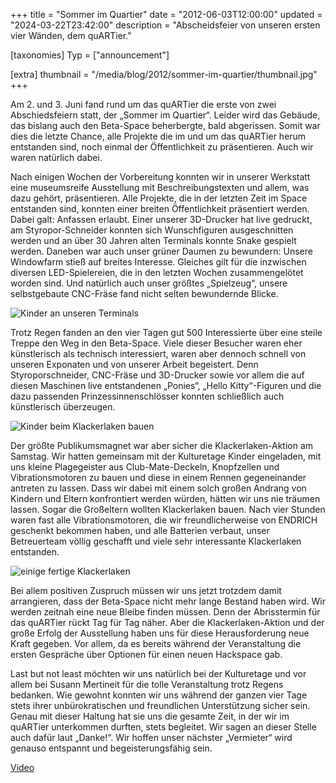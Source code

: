 +++
title = "Sommer im Quartier"
date = "2012-06-03T12:00:00"
updated = "2024-03-22T23:42:00"
description = "Abscheidsfeier von unseren ersten vier Wänden, dem quARTier."

[taxonomies]
Typ = ["announcement"]

[extra]
thumbnail = "/media/blog/2012/sommer-im-quartier/thumbnail.jpg"
+++

Am 2. und 3. Juni fand rund um das quARTier die erste von zwei Abschiedsfeiern statt, der „Sommer im Quartier“. Leider
wird das Gebäude, das bislang auch den Beta-Space beherbergte, bald abgerissen. Somit war dies die letzte Chance, alle
Projekte die im und um das quARTier herum entstanden sind, noch einmal der Öffentlichkeit zu präsentieren. Auch wir
waren natürlich dabei.

Nach einigen Wochen der Vorbereitung konnten wir in unserer Werkstatt eine museumsreife Ausstellung mit
Beschreibungstexten und allem, was dazu gehört, präsentieren. Alle Projekte, die in der letzten Zeit im Space entstanden
sind, konnten einer breiten Öffentlichkeit präsentiert werden. Dabei galt: Anfassen erlaubt. Einer unserer 3D-Drucker
hat live gedruckt, am Styropor-Schneider konnten sich Wunschfiguren ausgeschnitten werden und an über 30 Jahren alten
Terminals konnte Snake gespielt werden. Daneben war auch unser grüner Daumen zu bewundern: Unsere Windowfarm stieß auf
breites Interesse. Gleiches gilt für die inzwischen diversen LED-Spielereien, die in den letzten Wochen zusammengelötet
worden sind. Und natürlich auch unser größtes „Spielzeug“, unsere selbstgebaute CNC-Fräse fand nicht selten bewundernde
Blicke.

![Kinder an unseren Terminals](/media/blog/2012/sommer-im-quartier/img1.jpg)

Trotz Regen fanden an den vier Tagen gut 500 Interessierte über eine steile Treppe den Weg in den Beta-Space. Viele
dieser Besucher waren eher künstlerisch als technisch interessiert, waren aber dennoch schnell von unseren Exponaten und
von unserer Arbeit begeistert. Denn Styroporschneider, CNC-Fräse und 3D-Drucker sowie vor allem die auf diesen Maschinen
live entstandenen „Ponies“, „Hello Kitty“-Figuren und die dazu passenden Prinzessinnenschlösser konnten schließlich auch
künstlerisch überzeugen.

![Kinder beim Klackerlaken bauen](/media/blog/2012/sommer-im-quartier/img2.jpg)

Der größte Publikumsmagnet war aber sicher die Klackerlaken-Aktion am Samstag. Wir hatten gemeinsam mit der Kulturetage
Kinder eingeladen, mit uns kleine Plagegeister aus Club-Mate-Deckeln, Knopfzellen und Vibrationsmotoren zu bauen und
diese in einem Rennen gegeneinander antreten zu lassen. Dass wir dabei mit einem solch großen Andrang von Kindern und
Eltern konfrontiert werden würden, hätten wir uns nie träumen lassen. Sogar die Großeltern wollten Klackerlaken bauen.
Nach vier Stunden waren fast alle Vibrationsmotoren, die wir freundlicherweise von ENDRICH geschenkt bekommen haben, und
alle Batterien verbaut, unser Betreuerteam völlig geschafft und viele sehr interessante Klackerlaken entstanden.

![einige fertige Klackerlaken](/media/blog/2012/sommer-im-quartier/img3.jpg)

Bei allem positiven Zuspruch müssen wir uns jetzt trotzdem damit arrangieren, dass der Beta-Space nicht mehr lange
Bestand haben wird. Wir werden zeitnah eine neue Bleibe finden müssen. Denn der Abrisstermin für das quARTier rückt Tag
für Tag näher. Aber die Klackerlaken-Aktion und der große Erfolg der Ausstellung haben uns für diese Herausforderung
neue Kraft gegeben. Vor allem, da es bereits während der Veranstaltung die ersten Gespräche über Optionen für einen
neuen Hackspace gab.

Last but not least möchten wir uns natürlich bei der Kulturetage und vor allem bei Susann Mertineit für die tolle
Veranstaltung trotz Regens bedanken. Wie gewohnt konnten wir uns während der ganzen vier Tage stets ihrer
unbürokratischen und freundlichen Unterstützung sicher sein. Genau mit dieser Haltung hat sie uns die gesamte Zeit, in
der wir im quARTier unterkommen durften, stets begleitet. Wir sagen an dieser Stelle auch dafür laut „Danke!“. Wir
hoffen unser nächster „Vermieter“ wird genauso entspannt und begeisterungsfähig sein.

[Video](https://www.youtube.com/watch?v=CtIyikYPLdU)
